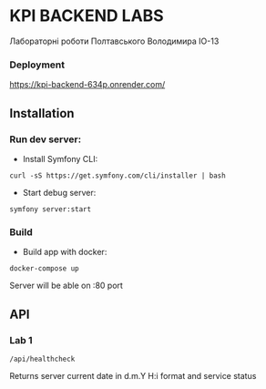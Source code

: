 # KPI BACKEND LABS

Лабораторні роботи Полтавського Володимира IO-13

### Deployment

https://kpi-backend-634p.onrender.com/

## Installation

### Run dev server:
- Install Symfony CLI:
```shell 
curl -sS https://get.symfony.com/cli/installer | bash
```
- Start debug server:
```shell
symfony server:start
```

### Build
- Build app with docker:
```shell
docker-compose up
```
Server will be able on :80 port

## API
### Lab 1
```
/api/healthcheck
```
Returns server current date in d.m.Y H:i format and service status